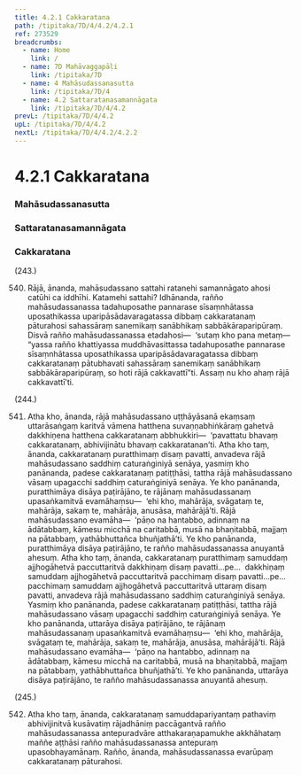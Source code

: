 ```yaml
---
title: 4.2.1 Cakkaratana
path: /tipitaka/7D/4/4.2/4.2.1
ref: 273529
breadcrumbs:
  - name: Home
    link: /
  - name: 7D Mahāvaggapāḷi
    link: /tipitaka/7D
  - name: 4 Mahāsudassanasutta
    link: /tipitaka/7D/4
  - name: 4.2 Sattaratanasamannāgata
    link: /tipitaka/7D/4/4.2
prevL: /tipitaka/7D/4/4.2
upL: /tipitaka/7D/4/4.2
nextL: /tipitaka/7D/4/4.2/4.2.2
---
```


# 4.2.1 Cakkaratana

### Mahāsudassanasutta

### Sattaratanasamannāgata

### Cakkaratana

(243.)

540. Rājā, ānanda, mahāsudassano sattahi ratanehi samannāgato ahosi catūhi ca iddhīhi. Katamehi sattahi? Idhānanda, rañño mahāsudassanassa tadahuposathe pannarase sīsaṃnhātassa uposathikassa uparipāsādavaragatassa dibbaṃ cakkaratanaṃ pāturahosi sahassāraṃ sanemikaṃ sanābhikaṃ sabbākāraparipūraṃ. Disvā rañño mahāsudassanassa etadahosi—  ‘sutaṃ kho pana metaṃ—  “yassa rañño khattiyassa muddhāvasittassa tadahuposathe pannarase sīsaṃnhātassa uposathikassa uparipāsādavaragatassa dibbaṃ cakkaratanaṃ pātubhavati sahassāraṃ sanemikaṃ sanābhikaṃ sabbākāraparipūraṃ, so hoti rājā cakkavattī”ti. Assaṃ nu kho ahaṃ rājā cakkavattī’ti.

(244.)

541. Atha kho, ānanda, rājā mahāsudassano uṭṭhāyāsanā ekaṃsaṃ uttarāsaṅgaṃ karitvā vāmena hatthena suvaṇṇabhiṅkāraṃ gahetvā dakkhiṇena hatthena cakkaratanaṃ abbhukkiri—  ‘pavattatu bhavaṃ cakkaratanaṃ, abhivijinātu bhavaṃ cakkaratanan’ti. Atha kho taṃ, ānanda, cakkaratanaṃ puratthimaṃ disaṃ pavatti, anvadeva rājā mahāsudassano saddhiṃ caturaṅginiyā senāya, yasmiṃ kho panānanda, padese cakkaratanaṃ patiṭṭhāsi, tattha rājā mahāsudassano vāsaṃ upagacchi saddhiṃ caturaṅginiyā senāya. Ye kho panānanda, puratthimāya disāya paṭirājāno, te rājānaṃ mahāsudassanaṃ upasaṅkamitvā evamāhaṃsu—  ‘ehi kho, mahārāja, svāgataṃ te, mahārāja, sakaṃ te, mahārāja, anusāsa, mahārājā’ti. Rājā mahāsudassano evamāha—  ‘pāṇo na hantabbo, adinnaṃ na ādātabbaṃ, kāmesu micchā na caritabbā, musā na bhaṇitabbā, majjaṃ na pātabbaṃ, yathābhuttañca bhuñjathā’ti. Ye kho panānanda, puratthimāya disāya paṭirājāno, te rañño mahāsudassanassa anuyantā ahesuṃ. Atha kho taṃ, ānanda, cakkaratanaṃ puratthimaṃ samuddaṃ ajjhogāhetvā paccuttaritvā dakkhiṇaṃ disaṃ pavatti…pe…  dakkhiṇaṃ samuddaṃ ajjhogāhetvā paccuttaritvā pacchimaṃ disaṃ pavatti…pe…  pacchimaṃ samuddaṃ ajjhogāhetvā paccuttaritvā uttaraṃ disaṃ pavatti, anvadeva rājā mahāsudassano saddhiṃ caturaṅginiyā senāya. Yasmiṃ kho panānanda, padese cakkaratanaṃ patiṭṭhāsi, tattha rājā mahāsudassano vāsaṃ upagacchi saddhiṃ caturaṅginiyā senāya. Ye kho panānanda, uttarāya disāya paṭirājāno, te rājānaṃ mahāsudassanaṃ upasaṅkamitvā evamāhaṃsu—  ‘ehi kho, mahārāja, svāgataṃ te, mahārāja, sakaṃ te, mahārāja, anusāsa, mahārājā’ti. Rājā mahāsudassano evamāha—  ‘pāṇo na hantabbo, adinnaṃ na ādātabbaṃ, kāmesu micchā na caritabbā, musā na bhaṇitabbā, majjaṃ na pātabbaṃ, yathābhuttañca bhuñjathā’ti. Ye kho panānanda, uttarāya disāya paṭirājāno, te rañño mahāsudassanassa anuyantā ahesuṃ.

(245.)

542. Atha kho taṃ, ānanda, cakkaratanaṃ samuddapariyantaṃ pathaviṃ abhivijinitvā kusāvatiṃ rājadhāniṃ paccāgantvā rañño mahāsudassanassa antepuradvāre atthakaraṇapamukhe akkhāhataṃ maññe aṭṭhāsi rañño mahāsudassanassa antepuraṃ upasobhayamānaṃ. Rañño, ānanda, mahāsudassanassa evarūpaṃ cakkaratanaṃ pāturahosi.


